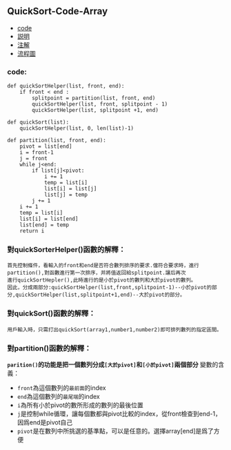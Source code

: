 ## QuickSort-Code-Array
  * [code](https://github.com/Walton0716/WaltonRepository/edit/master/QuickSort/QuickSortArray.md#code)
  * [説明]()
  * [注解]()
  * [流程圖]()
### code:
```python3
def quickSortHelper(list, front, end):
    if front < end :
        splitpoint = partition(list, front, end)
        quickSortHelper(list, front, splitpoint - 1)
        quickSortHelper(list, splitpoint +1, end)

def quickSort(list):
    quickSortHelper(list, 0, len(list)-1)

def partition(list, front, end):
    pivot = list[end]
    i = front-1
    j = front
    while j<end:
        if list[j]<pivot:
            i += 1
            temp = list[i]
            list[i] = list[j]
            list[j] = temp
        j += 1
    i += 1
    temp = list[i]
    list[i] = list[end]
    list[end] = temp
    return i
```
### 對quickSorterHelper()函數的解釋：  
    首先控制條件，看輸入的front和end是否符合數列排序的要求.儅符合要求時，進行partition(),對函數進行第一次排序，并將值返回給splitpoint.讓后再次
    進行quickSortHepler(),此時進行的是小於pivot的數列和大於pivot的數列。
    因此，分成兩部分:quickSortHelper(list,front,splitpoint-1)--小於pivot的部分,quickSortHelper(list,splitpoint+1,end)--大於pivot的部分。  
### 對quickSort()函數的解釋：
    用戶輸入時，只需打出quickSort(array1,number1,number2)即可排列數列的指定區間。
### 對partition()函數的解釋：
**`parition()`的功能是把一個數列分成`[大於pivot]`和`[小於pivot]`兩個部分**
變數的含義：  
* `front`為這個數列的`最前面`的index  
* `end`為這個數列的`最尾端`的index  
* `i`為所有小於pivot的數所形成的數列的最後位置
* `j`是控制while循環，讓每個數都與pivot比較的index，從front檢查到end-1，因爲end是pivot自己
* `pivot`是在數列中所挑選的基準點，可以是任意的。選擇array[end]是爲了方便
